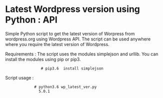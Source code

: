# Latest Wordpress version using Python : API

Simple Python script to get the latest version of Worpress from wordpress.org using Wordpress API. The script can be used anywhere where you require the latest version of Wordpress.
 
Requirements :
              The script uses the modules simplejson and urllib. You can install the modules using pip or pip3.
                    
                  
                    # pip3.6  install simplejson
                    
Script usage :

                 # python3.6 wp_latest_ver.py
                   5.0.1

                    
                    
